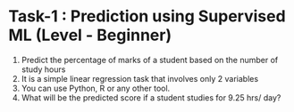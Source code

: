 # Task-1 : Prediction using Supervised ML (Level - Beginner)

1. Predict the percentage of marks of a student based on the number of study hours
2. It is a simple linear regression task that involves only 2 variables
3. You can use Python, R or any other tool.
4. What will be the predicted score if a student studies for 9.25 hrs/ day?
